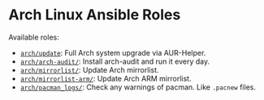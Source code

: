# Arch Linux Ansible Roles

Available roles:

- [`arch/update`](update): Full Arch system upgrade via AUR-Helper.
- [`arch/arch-audit/`](arch-audit): Install arch-audit and run it every day.
- [`arch/mirrorlist/`](mirrorlist): Update Arch mirrorlist.
- [`arch/mirrorlist-arm/`](mirrorlist-arm): Update Arch ARM mirrorlist.
- [`arch/pacman_logs/`](pacman_logs): Check any warnings of pacman. Like
  `.pacnew` files.
